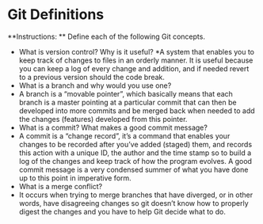 # Git Definitions

**Instructions: ** Define each of the following Git concepts.

* What is version control?  Why is it useful?
*A system that enables you to keep track of changes to files in an orderly manner. It is useful because you can keep a log of every change and addition, and if needed revert to a previous version should the code break.
* What is a branch and why would you use one?
* A branch is a “movable pointer”, which basically means that each branch is a master pointing at a particular commit that can then be developed into more commits and be merged back when needed to add the changes (features) developed from this pointer.
* What is a commit? What makes a good commit message?
* A commit is a “change record”, it’s a command that enables your changes to be recorded after you’ve added (staged) them, and records this action with a unique ID, the author and the time stamp so to build a log of the changes and keep track of how the program evolves. A good commit message is a very condensed summer of what you have done up to this point in imperative form.
* What is a merge conflict?
* It occurs when trying to merge branches that have diverged, or in other words, have disagreeing changes so git doesn’t know how to properly digest the changes and you have to help Git decide what to do.